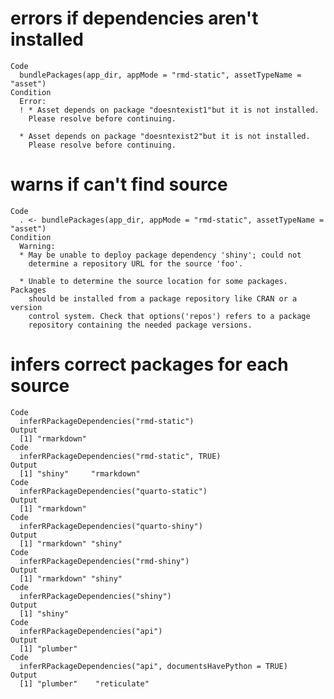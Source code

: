 # errors if dependencies aren't installed

    Code
      bundlePackages(app_dir, appMode = "rmd-static", assetTypeName = "asset")
    Condition
      Error:
      ! * Asset depends on package "doesntexist1"but it is not installed.
        Please resolve before continuing.
      
      * Asset depends on package "doesntexist2"but it is not installed.
        Please resolve before continuing.

# warns if can't find source

    Code
      . <- bundlePackages(app_dir, appMode = "rmd-static", assetTypeName = "asset")
    Condition
      Warning:
      * May be unable to deploy package dependency 'shiny'; could not
        determine a repository URL for the source 'foo'.
      
      * Unable to determine the source location for some packages. Packages
        should be installed from a package repository like CRAN or a version
        control system. Check that options('repos') refers to a package
        repository containing the needed package versions.

# infers correct packages for each source

    Code
      inferRPackageDependencies("rmd-static")
    Output
      [1] "rmarkdown"
    Code
      inferRPackageDependencies("rmd-static", TRUE)
    Output
      [1] "shiny"     "rmarkdown"
    Code
      inferRPackageDependencies("quarto-static")
    Output
      [1] "rmarkdown"
    Code
      inferRPackageDependencies("quarto-shiny")
    Output
      [1] "rmarkdown" "shiny"    
    Code
      inferRPackageDependencies("rmd-shiny")
    Output
      [1] "rmarkdown" "shiny"    
    Code
      inferRPackageDependencies("shiny")
    Output
      [1] "shiny"
    Code
      inferRPackageDependencies("api")
    Output
      [1] "plumber"
    Code
      inferRPackageDependencies("api", documentsHavePython = TRUE)
    Output
      [1] "plumber"    "reticulate"

